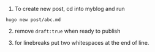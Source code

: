 1. To create new post, cd into myblog and run

`hugo new post/abc.md`

2. remove `draft:true` when ready to publish

3. for linebreaks put two whitespaces at the end of line.

